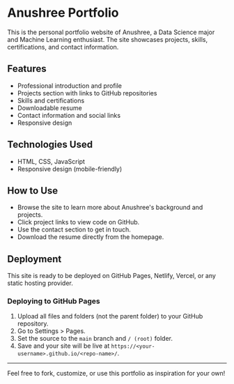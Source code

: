 # Anushree Portfolio

This is the personal portfolio website of Anushree, a Data Science major and Machine Learning enthusiast. The site showcases projects, skills, certifications, and contact information.

## Features
- Professional introduction and profile
- Projects section with links to GitHub repositories
- Skills and certifications
- Downloadable resume
- Contact information and social links
- Responsive design

## Technologies Used
- HTML, CSS, JavaScript
- Responsive design (mobile-friendly)

## How to Use
- Browse the site to learn more about Anushree's background and projects.
- Click project links to view code on GitHub.
- Use the contact section to get in touch.
- Download the resume directly from the homepage.

## Deployment
This site is ready to be deployed on GitHub Pages, Netlify, Vercel, or any static hosting provider.

### Deploying to GitHub Pages
1. Upload all files and folders (not the parent folder) to your GitHub repository.
2. Go to Settings > Pages.
3. Set the source to the `main` branch and `/ (root)` folder.
4. Save and your site will be live at `https://<your-username>.github.io/<repo-name>/`.

---

Feel free to fork, customize, or use this portfolio as inspiration for your own!
